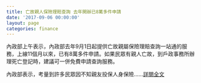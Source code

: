 ```yaml
---
title: 亡故親人保險理賠查詢 去年開辦已8萬多件申請
date: '2017-09-06 00:00:00'
layout: page
categories: finance
---
```


內政部上午表示，內政部去年9月1日起提供亡故親屬保險理賠查詢一站通的服務，上線11個月以來，已有8萬多件申請。如果民眾有親人亡故，到戶政事務所辦理死亡登記時，建議可一併免費申請查詢服務。
 

內政部表示，考量到許多民眾因不知親友投保人身保險......[詳閱全文](https://udn.com/news/story/6656/2685263)
